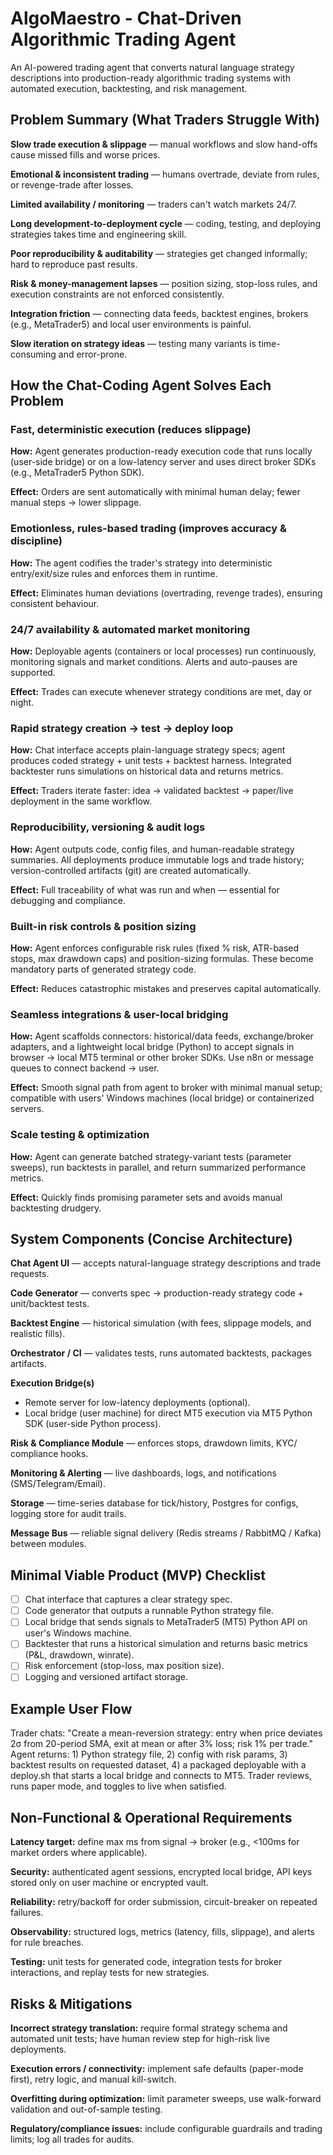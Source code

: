 # AlgoMaestro - Chat-Driven Algorithmic Trading Agent

An AI-powered trading agent that converts natural language strategy descriptions into production-ready algorithmic trading systems with automated execution, backtesting, and risk management.

## Problem Summary (What Traders Struggle With)

**Slow trade execution & slippage** — manual workflows and slow hand-offs cause missed fills and worse prices.

**Emotional & inconsistent trading** — humans overtrade, deviate from rules, or revenge-trade after losses.

**Limited availability / monitoring** — traders can't watch markets 24/7.

**Long development-to-deployment cycle** — coding, testing, and deploying strategies takes time and engineering skill.

**Poor reproducibility & auditability** — strategies get changed informally; hard to reproduce past results.

**Risk & money-management lapses** — position sizing, stop-loss rules, and execution constraints are not enforced consistently.

**Integration friction** — connecting data feeds, backtest engines, brokers (e.g., MetaTrader5) and local user environments is painful.

**Slow iteration on strategy ideas** — testing many variants is time-consuming and error-prone.

## How the Chat-Coding Agent Solves Each Problem

### Fast, deterministic execution (reduces slippage)
**How:** Agent generates production-ready execution code that runs locally (user-side bridge) or on a low-latency server and uses direct broker SDKs (e.g., MetaTrader5 Python SDK).

**Effect:** Orders are sent automatically with minimal human delay; fewer manual steps → lower slippage.

### Emotionless, rules-based trading (improves accuracy & discipline)
**How:** The agent codifies the trader's strategy into deterministic entry/exit/size rules and enforces them in runtime.

**Effect:** Eliminates human deviations (overtrading, revenge trades), ensuring consistent behaviour.

### 24/7 availability & automated market monitoring
**How:** Deployable agents (containers or local processes) run continuously, monitoring signals and market conditions. Alerts and auto-pauses are supported.

**Effect:** Trades can execute whenever strategy conditions are met, day or night.

### Rapid strategy creation → test → deploy loop
**How:** Chat interface accepts plain-language strategy specs; agent produces coded strategy + unit tests + backtest harness. Integrated backtester runs simulations on historical data and returns metrics.

**Effect:** Traders iterate faster: idea → validated backtest → paper/live deployment in the same workflow.

### Reproducibility, versioning & audit logs
**How:** Agent outputs code, config files, and human-readable strategy summaries. All deployments produce immutable logs and trade history; version-controlled artifacts (git) are created automatically.

**Effect:** Full traceability of what was run and when — essential for debugging and compliance.

### Built-in risk controls & position sizing
**How:** Agent enforces configurable risk rules (fixed % risk, ATR-based stops, max drawdown caps) and position-sizing formulas. These become mandatory parts of generated strategy code.

**Effect:** Reduces catastrophic mistakes and preserves capital automatically.

### Seamless integrations & user-local bridging
**How:** Agent scaffolds connectors: historical/data feeds, exchange/broker adapters, and a lightweight local bridge (Python) to accept signals in browser → local MT5 terminal or other broker SDKs. Use n8n or message queues to connect backend → user.

**Effect:** Smooth signal path from agent to broker with minimal manual setup; compatible with users' Windows machines (local bridge) or containerized servers.

### Scale testing & optimization
**How:** Agent can generate batched strategy-variant tests (parameter sweeps), run backtests in parallel, and return summarized performance metrics.

**Effect:** Quickly finds promising parameter sets and avoids manual backtesting drudgery.

## System Components (Concise Architecture)

**Chat Agent UI** — accepts natural-language strategy descriptions and trade requests.

**Code Generator** — converts spec → production-ready strategy code + unit/backtest tests.

**Backtest Engine** — historical simulation (with fees, slippage models, and realistic fills).

**Orchestrator / CI** — validates tests, runs automated backtests, packages artifacts.

**Execution Bridge(s)**
- Remote server for low-latency deployments (optional).
- Local bridge (user machine) for direct MT5 execution via MT5 Python SDK (user-side Python process).

**Risk & Compliance Module** — enforces stops, drawdown limits, KYC/ compliance hooks.

**Monitoring & Alerting** — live dashboards, logs, and notifications (SMS/Telegram/Email).

**Storage** — time-series database for tick/history, Postgres for configs, logging store for audit trails.

**Message Bus** — reliable signal delivery (Redis streams / RabbitMQ / Kafka) between modules.

## Minimal Viable Product (MVP) Checklist

- [ ] Chat interface that captures a clear strategy spec.
- [ ] Code generator that outputs a runnable Python strategy file.
- [ ] Local bridge that sends signals to MetaTrader5 (MT5) Python API on user's Windows machine.
- [ ] Backtester that runs a historical simulation and returns basic metrics (P&L, drawdown, winrate).
- [ ] Risk enforcement (stop-loss, max position size).
- [ ] Logging and versioned artifact storage.

## Example User Flow

Trader chats: "Create a mean-reversion strategy: entry when price deviates 2σ from 20-period SMA, exit at mean or after 3% loss; risk 1% per trade." Agent returns: 1) Python strategy file, 2) config with risk params, 3) backtest results on requested dataset, 4) a packaged deployable with a deploy.sh that starts a local bridge and connects to MT5. Trader reviews, runs paper mode, and toggles to live when satisfied.

## Non-Functional & Operational Requirements

**Latency target:** define max ms from signal → broker (e.g., <100ms for market orders where applicable).

**Security:** authenticated agent sessions, encrypted local bridge, API keys stored only on user machine or encrypted vault.

**Reliability:** retry/backoff for order submission, circuit-breaker on repeated failures.

**Observability:** structured logs, metrics (latency, fills, slippage), and alerts for rule breaches.

**Testing:** unit tests for generated code, integration tests for broker interactions, and replay tests for new strategies.

## Risks & Mitigations

**Incorrect strategy translation:** require formal strategy schema and automated unit tests; have human review step for high-risk live deployments.

**Execution errors / connectivity:** implement safe defaults (paper-mode first), retry logic, and manual kill-switch.

**Overfitting during optimization:** limit parameter sweeps, use walk-forward validation and out-of-sample testing.

**Regulatory/compliance issues:** include configurable guardrails and trading limits; log all trades for audits.
